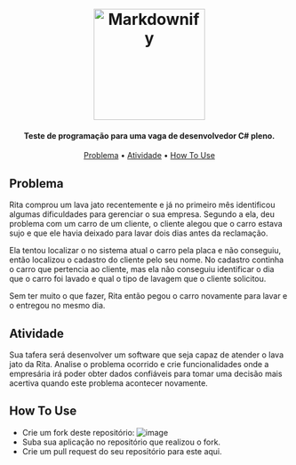 
<h1 align="center">
  <br>
  <a href="http://www.amitmerchant.com/electron-markdownify"><img src="https://raw.githubusercontent.com/raphaelbressam/Curso-CSharp-Teste-LavaJato/main/raphaelbressam.png" alt="Markdownify" width="200"></a>
  <br>
</h1>

<h4 align="center">Teste de programação para uma vaga de desenvolvedor C# pleno.</h4>

<p align="center">
  <a href="#problema">Problema</a> •
  <a href="#atividade">Atividade</a> •
  <a href="#how-to-use">How To Use</a>
</p>

## Problema

Rita comprou um lava jato recentemente e já no primeiro mês identificou algumas dificuldades para gerenciar o sua empresa.
Segundo a ela, deu problema com um carro de um cliente, o cliente alegou que o carro estava sujo e que ele havia deixado para lavar dois dias antes da reclamação.

Ela tentou localizar o no sistema atual o carro pela placa e não conseguiu, então localizou o cadastro do cliente pelo seu nome. No cadastro continha o carro que pertencia ao cliente, mas ela não conseguiu identificar o dia que o carro foi lavado e qual o tipo de lavagem que o cliente solicitou.

Sem ter muito o que fazer, Rita então pegou o carro novamente para lavar e o entregou no mesmo dia.

## Atividade

Sua tafera será desenvolver um software que seja capaz de atender o lava jato da Rita.
Analise o problema ocorrido e crie funcionalidades onde a empresária irá poder obter dados confiáveis para tomar uma decisão mais acertiva quando este problema acontecer novamente.

## How To Use

* Crie um fork deste repositório:
![image](https://user-images.githubusercontent.com/5702497/216125890-9e0b099d-1866-4d44-b7f8-df83f6c943c9.png)
* Suba sua aplicação no repositório que realizou o fork.
* Crie um pull request do seu repositório para este aqui.
